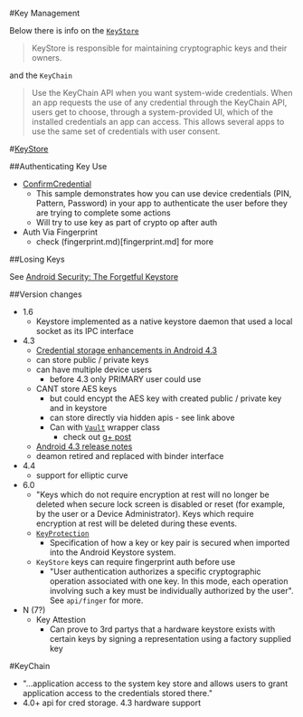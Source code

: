 #Key Management

Below there is info on the [`KeyStore`](http://developer.android.com/reference/java/security/KeyStore.html)

> KeyStore is responsible for maintaining cryptographic keys and their owners.

and the `KeyChain`

> Use the KeyChain API when you want system-wide credentials. When an app requests the use of any credential through the KeyChain API, users get to choose, through a system-provided UI, which of the installed credentials an app can access. This allows several apps to use the same set of credentials with user consent.

#[KeyStore](http://developer.android.com/reference/java/security/KeyStore.html)

##Authenticating Key Use

- [ConfirmCredential](http://developer.android.com/samples/ConfirmCredential/index.html)
    - This sample demonstrates how you can use device credentials (PIN, Pattern, Password) in your app to authenticate the user before they are trying to complete some actions
    - Will try to use key as part of crypto op after auth
- Auth Via Fingerprint
  - check (fingerprint.md)[fingerprint.md] for more 

##Losing Keys

See [Android Security: The Forgetful Keystore](http://doridori.github.io/android-security-the-forgetful-keystore/)

##Version changes

- 1.6
  - Keystore implemented as a native keystore daemon that used a local socket as its IPC interface
- 4.3
  - [Credential storage enhancements in Android 4.3](http://nelenkov.blogspot.co.uk/2013/08/credential-storage-enhancements-android-43.html)
  - can store public / private keys
  - can have multiple device users
    - before 4.3 only PRIMARY user could use
  - CANT store AES keys
    - but could encypt the AES key with created public / private key and in keystore
    - can store directly via hidden apis - see link above
    - Can with [`Vault`](https://android.googlesource.com/platform/development/+/master/samples/Vault/src/com/example/android/vault/SecretKeyWrapper.java) wrapper class
      - check out [g+ post](https://plus.google.com/+JeffSharkey/posts/9BmGb3xbPcA)
  - [Android 4.3 release notes](http://developer.android.com/about/versions/android-4.3.html#Security)
  - deamon retired and replaced with binder interface
- 4.4
  - support for elliptic curve
- 6.0
  - "Keys which do not require encryption at rest will no longer be deleted when secure lock screen is disabled or reset (for example, by the user or a Device Administrator). Keys which require encryption at rest will be deleted during these events.
  - [`KeyProtection`](http://developer.android.com/reference/android/security/keystore/KeyProtection.html)
    - Specification of how a key or key pair is secured when imported into the Android Keystore system.
  - `KeyStore` keys can require fingerprint auth before use 
    - "User authentication authorizes a specific cryptographic operation associated with one key. In this mode, each operation involving such a key must be individually authorized by the user". See `api/finger` for more.
- N (7?)
  - Key Attestion
    - Can prove to 3rd partys that a hardware keystore exists with certain keys by signing a representation using a factory supplied key 

#KeyChain

- "...application access to the system key store and allows users to grant application access to the credentials stored there."
- 4.0+ api for cred storage. 4.3 hardware support

